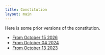 ```yaml
---
title: Constitution
layout: main
---
```


Here is some prior versions of the constitution.
 * [From October 15 2026](/assets/constitution/MSS_Constitution_October_2026.pdf)
 * [From October 04 2024](/assets/constitution/MSS_Constitution_October_2024.pdf)
 * [From October 13 2023](/assets/constitution/MSS_Constitution_October_2023.pdf)
